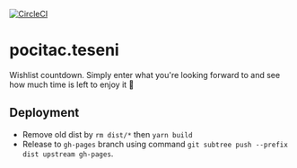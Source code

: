 [![CircleCI](https://circleci.com/gh/erikvanek/pocitac.teseni.svg?style=svg)](https://circleci.com/gh/erikvanek/pocitac.teseni)

# pocitac.teseni
Wishlist countdown. Simply enter what you're looking forward to and see how much time is left to enjoy it 🌈

## Deployment
- Remove old dist by `rm dist/*` then `yarn build`
- Release to `gh-pages` branch using command `git subtree push --prefix dist upstream gh-pages`.